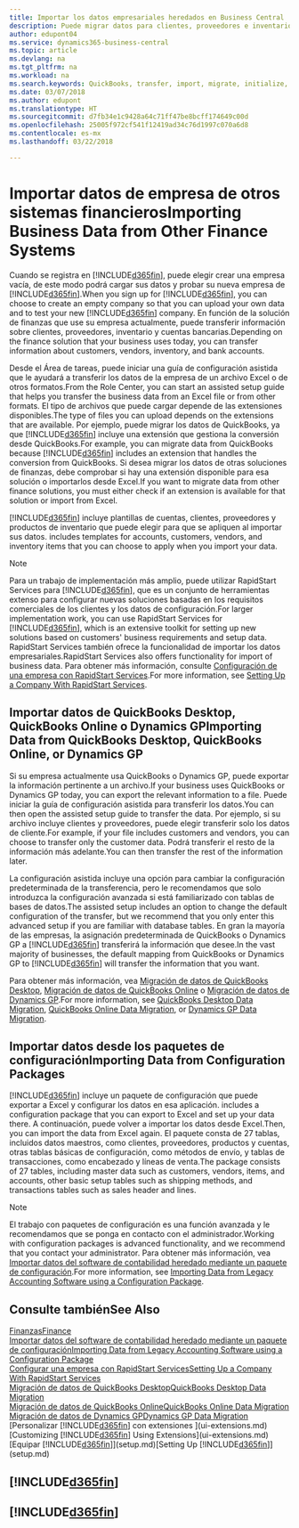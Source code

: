```yaml
---
title: Importar los datos empresariales heredados en Business Central | Documentos de Microsoft
description: Puede migrar datos para clientes, proveedores e inventario, por ejemplo, desde Excel, QuickBooks o Dynamics GP, a Business Central.
author: edupont04
ms.service: dynamics365-business-central
ms.topic: article
ms.devlang: na
ms.tgt_pltfrm: na
ms.workload: na
ms.search.keywords: QuickBooks, transfer, import, migrate, initialize, implement
ms.date: 03/07/2018
ms.author: edupont
ms.translationtype: HT
ms.sourcegitcommit: d7fb34e1c9428a64c71ff47be8bcff174649c00d
ms.openlocfilehash: 25005f972cf541f12419ad34c76d1997c070a6d8
ms.contentlocale: es-mx
ms.lasthandoff: 03/22/2018

---
```

# <a name="importing-business-data-from-other-finance-systems"></a><span data-ttu-id="c0d63-103">Importar datos de empresa de otros sistemas financieros</span><span class="sxs-lookup"><span data-stu-id="c0d63-103">Importing Business Data from Other Finance Systems</span></span>
<span data-ttu-id="c0d63-104">Cuando se registra en [!INCLUDE[d365fin](includes/d365fin_md.md)], puede elegir crear una empresa vacía, de este modo podrá cargar sus datos y probar su nueva empresa de [!INCLUDE[d365fin](includes/d365fin_md.md)].</span><span class="sxs-lookup"><span data-stu-id="c0d63-104">When you sign up for [!INCLUDE[d365fin](includes/d365fin_md.md)], you can choose to create an empty company so that you can upload your own data and to test your new [!INCLUDE[d365fin](includes/d365fin_md.md)] company.</span></span> <span data-ttu-id="c0d63-105">En función de la solución de finanzas que use su empresa actualmente, puede transferir información sobre clientes, proveedores, inventario y cuentas bancarias.</span><span class="sxs-lookup"><span data-stu-id="c0d63-105">Depending on the finance solution that your business uses today, you can transfer information about customers, vendors, inventory, and bank accounts.</span></span>  

<span data-ttu-id="c0d63-106">Desde el Área de tareas, puede iniciar una guía de configuración asistida que le ayudará a transferir los datos de la empresa de un archivo Excel o de otros formatos.</span><span class="sxs-lookup"><span data-stu-id="c0d63-106">From the Role Center, you can start an assisted setup guide that helps you transfer the business data from an Excel file or from other formats.</span></span> <span data-ttu-id="c0d63-107">El tipo de archivos que puede cargar depende de las extensiones disponibles.</span><span class="sxs-lookup"><span data-stu-id="c0d63-107">The type of files you can upload depends on the extensions that are available.</span></span> <span data-ttu-id="c0d63-108">Por ejemplo, puede migrar los datos de QuickBooks, ya que [!INCLUDE[d365fin](includes/d365fin_md.md)] incluye una extensión que gestiona la conversión desde QuickBooks.</span><span class="sxs-lookup"><span data-stu-id="c0d63-108">For example, you can migrate data from QuickBooks because [!INCLUDE[d365fin](includes/d365fin_md.md)] includes an extension that handles the conversion from QuickBooks.</span></span> <span data-ttu-id="c0d63-109">Si desea migrar los datos de otras soluciones de finanzas, debe comprobar si hay una extensión disponible para esa solución o importarlos desde Excel.</span><span class="sxs-lookup"><span data-stu-id="c0d63-109">If you want to migrate data from other finance solutions, you must either check if an extension is available for that solution or import from Excel.</span></span>  

[!INCLUDE[d365fin](includes/d365fin_md.md)]<span data-ttu-id="c0d63-110"> incluye plantillas de cuentas, clientes, proveedores y productos de inventario que puede elegir para que se apliquen al importar sus datos.</span><span class="sxs-lookup"><span data-stu-id="c0d63-110"> includes templates for accounts, customers, vendors, and inventory items that you can choose to apply when you import your data.</span></span>

> [!NOTE]  
> <span data-ttu-id="c0d63-111">Para un trabajo de implementación más amplio, puede utilizar RapidStart Services para [!INCLUDE[d365fin](includes/d365fin_md.md)], que es un conjunto de herramientas extenso para configurar nuevas soluciones basadas en los requisitos comerciales de los clientes y los datos de configuración.</span><span class="sxs-lookup"><span data-stu-id="c0d63-111">For larger implementation work, you can use RapidStart Services for [!INCLUDE[d365fin](includes/d365fin_md.md)], which is an extensive toolkit for setting up new solutions based on customers' business requirements and setup data.</span></span> <span data-ttu-id="c0d63-112">RapidStart Services también ofrece la funcionalidad de importar los datos empresariales.</span><span class="sxs-lookup"><span data-stu-id="c0d63-112">RapidStart Services also offers functionality for import of business data.</span></span> <span data-ttu-id="c0d63-113">Para obtener más información, consulte [Configuración de una empresa con RapidStart Services](admin-set-up-a-company-with-rapidstart.md).</span><span class="sxs-lookup"><span data-stu-id="c0d63-113">For more information, see [Setting Up a Company With RapidStart Services](admin-set-up-a-company-with-rapidstart.md).</span></span>  

## <a name="importing-data-from-quickbooks-desktop-quickbooks-online-or-dynamics-gp"></a><span data-ttu-id="c0d63-114">Importar datos de QuickBooks Desktop, QuickBooks Online o Dynamics GP</span><span class="sxs-lookup"><span data-stu-id="c0d63-114">Importing Data from QuickBooks Desktop, QuickBooks Online, or Dynamics GP</span></span>
<span data-ttu-id="c0d63-115">Si su empresa actualmente usa QuickBooks o Dynamics GP, puede exportar la información pertinente a un archivo.</span><span class="sxs-lookup"><span data-stu-id="c0d63-115">If your business uses QuickBooks or Dynamics GP today, you can export the relevant information to a file.</span></span> <span data-ttu-id="c0d63-116">Puede iniciar la guía de configuración asistida para transferir los datos.</span><span class="sxs-lookup"><span data-stu-id="c0d63-116">You can then open the assisted setup guide to transfer the data.</span></span>
<span data-ttu-id="c0d63-117">Por ejemplo, si su archivo incluye clientes y proveedores, puede elegir transferir solo los datos de cliente.</span><span class="sxs-lookup"><span data-stu-id="c0d63-117">For example, if your file includes customers and vendors, you can choose to transfer only the customer data.</span></span> <span data-ttu-id="c0d63-118">Podrá transferir el resto de la información más adelante.</span><span class="sxs-lookup"><span data-stu-id="c0d63-118">You can then transfer the rest of the information later.</span></span>  

<span data-ttu-id="c0d63-119">La configuración asistida incluye una opción para cambiar la configuración predeterminada de la transferencia, pero le recomendamos que solo introduzca la configuración avanzada si está familiarizado con tablas de bases de datos.</span><span class="sxs-lookup"><span data-stu-id="c0d63-119">The assisted setup includes an option to change the default configuration of the transfer, but we recommend that you only enter this advanced setup if you are familiar with database tables.</span></span> <span data-ttu-id="c0d63-120">En gran la mayoría de las empresas, la asignación predeterminada de QuickBooks o Dynamics GP a [!INCLUDE[d365fin](includes/d365fin_md.md)] transferirá la información que desee.</span><span class="sxs-lookup"><span data-stu-id="c0d63-120">In the vast majority of businesses, the default mapping from QuickBooks or Dynamics GP to [!INCLUDE[d365fin](includes/d365fin_md.md)] will transfer the information that you want.</span></span>  

<span data-ttu-id="c0d63-121">Para obtener más información, vea [Migración de datos de QuickBooks Desktop](ui-extensions-quickbooks-data-migration.md), [Migración de datos de QuickBooks Online](ui-extensions-quickbooks-online-data-migration.md) o [Migración de datos de Dynamics GP](ui-extensions-dynamicsgp-data-migration.md).</span><span class="sxs-lookup"><span data-stu-id="c0d63-121">For more information, see [QuickBooks Desktop Data Migration](ui-extensions-quickbooks-data-migration.md), [QuickBooks Online Data Migration](ui-extensions-quickbooks-online-data-migration.md), or [Dynamics GP Data Migration](ui-extensions-dynamicsgp-data-migration.md).</span></span>  

## <a name="importing-data-from-configuration-packages"></a><span data-ttu-id="c0d63-122">Importar datos desde los paquetes de configuración</span><span class="sxs-lookup"><span data-stu-id="c0d63-122">Importing Data from Configuration Packages</span></span>
[!INCLUDE[d365fin](includes/d365fin_md.md)]<span data-ttu-id="c0d63-123"> incluye un paquete de configuración que puede exportar a Excel y configurar los datos en esa aplicación.</span><span class="sxs-lookup"><span data-stu-id="c0d63-123"> includes a configuration package that you can export to Excel and set up your data there.</span></span> <span data-ttu-id="c0d63-124">A continuación, puede volver a importar los datos desde Excel.</span><span class="sxs-lookup"><span data-stu-id="c0d63-124">Then, you can import the data from Excel again.</span></span> <span data-ttu-id="c0d63-125">El paquete consta de 27 tablas, incluidos datos maestros, como clientes, proveedores, productos y cuentas, otras tablas básicas de configuración, como métodos de envío, y tablas de transacciones, como encabezado y líneas de venta.</span><span class="sxs-lookup"><span data-stu-id="c0d63-125">The package consists of 27 tables, including master data such as customers, vendors, items, and accounts, other basic setup tables such as shipping methods, and transactions tables such as sales header and lines.</span></span>  

> [!NOTE]  
>   <span data-ttu-id="c0d63-126">El trabajo con paquetes de configuración es una función avanzada y le recomendamos que se ponga en contacto con el administrador.</span><span class="sxs-lookup"><span data-stu-id="c0d63-126">Working with configuration packages is advanced functionality, and we recommend that you contact your administrator.</span></span> <span data-ttu-id="c0d63-127">Para obtener más información, vea [Importar datos del software de contabilidad heredado mediante un paquete de configuración](across-import-data-configuration-packages.md).</span><span class="sxs-lookup"><span data-stu-id="c0d63-127">For more information, see [Importing Data from Legacy Accounting Software using a Configuration Package](across-import-data-configuration-packages.md).</span></span>  

## <a name="see-also"></a><span data-ttu-id="c0d63-128">Consulte también</span><span class="sxs-lookup"><span data-stu-id="c0d63-128">See Also</span></span>
[<span data-ttu-id="c0d63-129">Finanzas</span><span class="sxs-lookup"><span data-stu-id="c0d63-129">Finance</span></span>](finance.md)  
[<span data-ttu-id="c0d63-130">Importar datos del software de contabilidad heredado mediante un paquete de configuración</span><span class="sxs-lookup"><span data-stu-id="c0d63-130">Importing Data from Legacy Accounting Software using a Configuration Package</span></span>](across-import-data-configuration-packages.md)  
[<span data-ttu-id="c0d63-131">Configurar una empresa con RapidStart Services</span><span class="sxs-lookup"><span data-stu-id="c0d63-131">Setting Up a Company With RapidStart Services</span></span>](admin-set-up-a-company-with-rapidstart.md)  
[<span data-ttu-id="c0d63-132">Migración de datos de QuickBooks Desktop</span><span class="sxs-lookup"><span data-stu-id="c0d63-132">QuickBooks Desktop Data Migration</span></span>](ui-extensions-quickbooks-data-migration.md)  
[<span data-ttu-id="c0d63-133">Migración de datos de QuickBooks Online</span><span class="sxs-lookup"><span data-stu-id="c0d63-133">QuickBooks Online Data Migration</span></span>](ui-extensions-quickbooks-online-data-migration.md)  
[<span data-ttu-id="c0d63-134">Migración de datos de Dynamics GP</span><span class="sxs-lookup"><span data-stu-id="c0d63-134">Dynamics GP Data Migration</span></span>](ui-extensions-dynamicsgp-data-migration.md)  
<span data-ttu-id="c0d63-135">[Personalizar [!INCLUDE[d365fin](includes/d365fin_md.md)] con extensiones ](ui-extensions.md) </span><span class="sxs-lookup"><span data-stu-id="c0d63-135">[Customizing [!INCLUDE[d365fin](includes/d365fin_md.md)] Using Extensions](ui-extensions.md) </span></span>  
<span data-ttu-id="c0d63-136">[Equipar [!INCLUDE[d365fin](includes/d365fin_md.md)]](setup.md)</span><span class="sxs-lookup"><span data-stu-id="c0d63-136">[Setting Up [!INCLUDE[d365fin](includes/d365fin_md.md)]](setup.md)</span></span>

## [!INCLUDE[d365fin](includes/free_trial_md.md)]  
## [!INCLUDE[d365fin](includes/training_link_md.md)]


